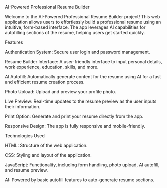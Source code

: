 AI-Powered Professional Resume Builder

Welcome to the AI-Powered Professional Resume Builder project! This web application allows users to effortlessly build a professional resume using an intuitive, form-based interface. The app leverages AI capabilities for autofilling sections of the resume, helping users get started quickly.


Features

Authentication System: Secure user login and password management.

Resume Builder Interface: A user-friendly interface to input personal details, work experience, education, skills, and more.

AI Autofill: Automatically generate content for the resume using AI for a fast and efficient resume creation process.

Photo Upload: Upload and preview your profile photo.

Live Preview: Real-time updates to the resume preview as the user inputs their information.

Print Option: Generate and print your resume directly from the app.

Responsive Design: The app is fully responsive and mobile-friendly.

Technologies Used

HTML: Structure of the web application.

CSS: Styling and layout of the application.

JavaScript: Functionality, including form handling, photo upload, AI autofill, and resume preview.

AI: Powered by basic autofill features to auto-generate resume sections.

